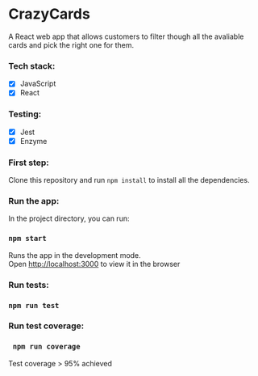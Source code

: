 # CrazyCards

A React web app that allows customers to filter though all the avaliable cards and pick the right one for them. 

### Tech stack: 
- [x] JavaScript
- [x] React

### Testing: 
- [x] Jest
- [x] Enzyme 

### First step: 

Clone this repository and run `npm install` to install all the dependencies. 

### Run the app: 

In the project directory, you can run:

### `npm start`

Runs the app in the development mode.<br>
Open [http://localhost:3000](http://localhost:3000) to view it in the browser

### Run tests: 

### `npm run test`

### Run test coverage: 

### ` npm run coverage` 

Test coverage > 95% achieved 

